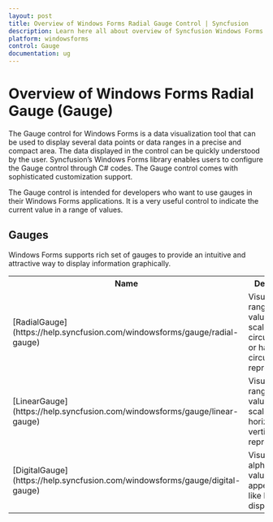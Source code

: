 ```yaml
---
layout: post
title: Overview of Windows Forms Radial Gauge Control | Syncfusion
description: Learn here all about overview of Syncfusion Windows Forms Radial Gauge control, its elements, and more details.
platform: windowsforms
control: Gauge
documentation: ug
---
```


# Overview of Windows Forms Radial Gauge (Gauge)

The Gauge control for Windows Forms is a data visualization tool that can be used to display several data points or data ranges in a precise and compact area. The data displayed in the control can be quickly understood by the user. Syncfusion’s Windows Forms library enables users to configure the Gauge control through C# codes. The Gauge control comes with sophisticated customization support.

The Gauge control is intended for developers who want to use gauges in their Windows Forms applications. It is a very useful control to indicate the current value in a range of values.

## Gauges 

Windows Forms supports rich set of gauges to provide an intuitive and attractive way to display information graphically. 

<table>
<tr>
<th>
Name</th><th>
Description</th></tr>
<tr>
<td>
[RadialGauge](https://help.syncfusion.com/windowsforms/gauge/radial-gauge)</td><td>
Visualize a range of values in radial scale with circular, helical or half-circular representation.</td></tr>
<tr>
<td>
[LinearGauge](https://help.syncfusion.com/windowsforms/gauge/linear-gauge)</td><td>
Visualize a range of values in linear scale with horizontal or vertical representation.</td></tr>
<tr>
<td>
[DigitalGauge](https://help.syncfusion.com/windowsforms/gauge/digital-gauge)</td><td>
Visualize alphanumeric values in appearance like LED digital display.</td></tr>
</table>
